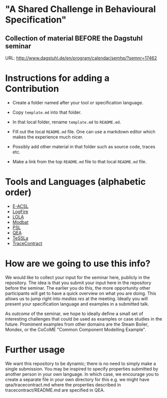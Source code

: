 # "A Shared Challenge in Behavioural Specification"
## Collection of material BEFORE the Dagstuhl seminar 

URL: http://www.dagstuhl.de/en/program/calendar/semhp/?semnr=17462

# Instructions for adding a Contribution

* Create a folder named after your tool or specification language.

* Copy `template.md` into that folder.

* In that local folder, rename `template.md` to `README.md`.

* Fill out the local `README.md` file. One can use a markdown
  editor which makes the experience much nicer.

* Possibly add other material in that folder such as source code, traces etc.

* Make a link from the top `README.md` file to that local `README.md` file.

# Tools and Languages (alphabetic order)

- [E-ACSL](e-acsl/README.md)
- [LogFire](logfire/README.md)
- [LOLA](lola/README.md)
- [Modbat](modbat/README.md)
- [PSL](psl/README.md)
- [QEA](qea/README.md)
- [TeSSLa](tessla/README.md)
- [TraceContract](tracecontract/README.md)

# How are we going to use this info?

We would like to collect your input for the seminar here, publicly in the repository. The idea is that you submit your input here in the repository before the seminar. The earlier you do this, the more opportunity other participants will get to have a quick overview on what you are doing. This allows us to jump right into _medias res_ at the meeting. Ideally you will present your specification language and examples in a submitted talk.

As *outcome* of the seminar, we hope to ideally define a small set of interesting challenges that could be used as examples or case studies in the future. Promiment examples from other domains are the Steam Boiler, Mondex, or the CoCoME "Common Component Modelling Example".

# Further usage

We want this repository to be dynamic; there is no need to simply make a single submission. You may be inspired to specify properties submitted by another person in your own language. In which case, we encourage you to create a separate file in your own directory for this e.g. we might have qea/tracecontract.md where the properties described in tracecontract/README.md are specified in QEA.

